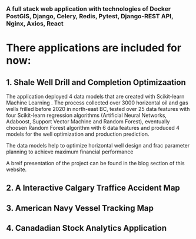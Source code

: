 ### A full stack web application with technologies of Docker PostGIS, Django, Celery, Redis, Pytest, Django-REST API, Nginx, Axios, React

# There applications are included for now:

## 1. Shale Well Drill and Completion Optimizaation

The application deployed 4 data models that are created with Scikit-learn Machine Learning . The process collected over 3000 horizontal oil and gas wells frilled before 2020 in north-east BC, tested over 25 data features with four Scikit-learn regression algorithms (Artificial Neural Networks, Adaboost, Support Vector Machine and Random Forest), eventually choosen Random Forest algorithm with 6 data features and produced 4 models for the well optimization and production prediction.

The data models help to optimize horizontal well design and frac parameter planning to achieve maximum financial performance

A breif presentation of the project can be found in the blog section of this website.

## 2. A Interactive Calgary Traffice Accident Map

## 3. American Navy Vessel Tracking Map

## 4. Canadadian Stock Analytics Application

